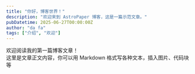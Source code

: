 ```yaml
---
title: "你好，博客世界！"
description: "欢迎来到 AstroPaper 博客，这是一篇示范文章。"
pubDatetime: 2025-06-27T00:00:00Z
author: "da fa"
tags: ["介绍", "欢迎"]
---
```


欢迎阅读我的第一篇博客文章！  
这里是文章正文内容，你可以用 Markdown 格式写各种文本，插入图片、代码块等
